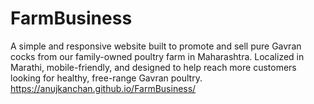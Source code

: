 # FarmBusiness
A simple and responsive website built to promote and sell pure Gavran cocks from our family-owned poultry farm in Maharashtra. Localized in Marathi, mobile-friendly, and designed to help reach more customers looking for healthy, free-range Gavran poultry.
https://anujkanchan.github.io/FarmBusiness/
